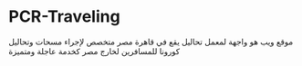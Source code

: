# PCR-Traveling
موقع ويب هو واجهة لمعمل تحاليل يقع في قاهرة مصر متخصص لإجراء مسحات وتحاليل كورونا للمسافرين لخارج مصر كخدمة عاجلة ومتميزة
